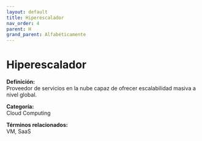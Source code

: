 ```yaml
---
layout: default
title: Hiperescalador
nav_order: 4
parent: H
grand_parent: Alfabéticamente
---
```


# Hiperescalador

**Definición:**  
Proveedor de servicios en la nube capaz de ofrecer escalabilidad masiva a nivel global.

**Categoría:**  
Cloud Computing  

  


**Términos relacionados:**  
VM, SaaS
